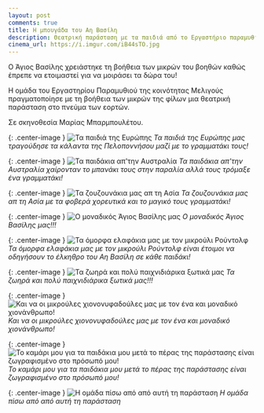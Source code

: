 ```yaml
---
layout: post
comments: true
title: Η μπουγάδα του Αη Βασίλη
description: Θεατρική παράσταση με τα παιδιά από το Εργαστήριο παραμυθιού με τίτλο "Η μπουγάδα του Αη Βασίλη"
cinema_url: https://i.imgur.com/iB44sTO.jpg
---
```


Ο Άγιος Βασίλης χρειάστηκε τη βοήθεια των μικρών του βοηθών καθώς έπρεπε να ετοιμαστεί για να μοιράσει τα δώρα του! 

Η ομάδα του Εργαστηρίου Παραμυθιού της κοινότητας Μελιγούς πραγματοποίησε με τη βοήθεια των μικρών της φίλων μια θεατρική παράσταση στο πνεύμα των εορτών. 

Σε σκηνοθεσία Μαρίας Μπαρμπουλέτου.

{: .center-image } 
![Τα παιδιά της Ευρώπης](https://i.imgur.com/5mOAFJ4.jpg)
*Τα παιδιά της Ευρώπης μας τραγούδησε τα κάλαντα της Πελοποννήσου μαζί με το γραμματάκι τους!*

{: .center-image } 
![Τα παιδάκια απ'την Αυστραλία](https://i.imgur.com/MNGXHtY.jpg)
*Τα παιδάκια απ'την Αυστραλία χαίρονταν το μπανάκι τους στην παραλία αλλά τους τρόμαξε ένα γραμματάκι!*

{: .center-image } 
![Τα ζουζουνάκια μας απ τη Ασία](https://i.imgur.com/RPuFrge.jpg)
*Τα ζουζουνάκια μας απ τη Ασία με τα φοβερά χορευτικά και το μαγικό τους γραμματάκι!*

{: .center-image } 
![Ο μοναδικός Άγιος Βασίλης μας](https://i.imgur.com/Evpenry.jpg)
*Ο μοναδικός Άγιος Βασίλης μας!!!*

{: .center-image } 
![Τα όμορφα ελαφάκια μας με τον μικρούλι Ρούντολφ](https://i.imgur.com/Pg2Zp61.jpg)
*Τα όμορφα ελαφάκια μας με τον μικρούλι Ρούντολφ είναι έτοιμοι να οδηγήσουν το έλκηθρο του Αη Βασίλη σε κάθε παιδάκι!*

{: .center-image } 
![Τα ζωηρά και πολύ παιχνιδιάρικα ξωτικά μας](https://i.imgur.com/ds4f9vN.jpg)
*Τα ζωηρά και πολύ παιχνιδιάρικα ξωτικά μας!!!*

{: .center-image } 
![Και να οι μικρούλες χιονονυφαδούλες μας με τον ένα και μοναδικό χιονάνθρωπο!](https://i.imgur.com/4sNBxkt.jpg)
*Και να οι μικρούλες χιονονυφαδούλες μας με τον ένα και μοναδικό χιονάνθρωπο!*

{: .center-image } 
![Το καμάρι μου για τα παιδάκια μου μετά το πέρας της παράστασης είναι ζωγραφισμένο στο πρόσωπό μου!](https://i.imgur.com/UQfnZPI.jpg)
*Το καμάρι μου για τα παιδάκια μου μετά το πέρας της παράστασης είναι ζωγραφισμένο στο πρόσωπό μου!*

{: .center-image } 
![Η ομάδα πίσω από από αυτή τη παράσταση](https://i.imgur.com/iB44sTO.jpg)
*Η ομάδα πίσω από από αυτή τη παράσταση*